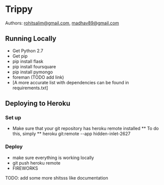 Trippy
======

Authors: rohitsalim@gmail.com, madhav89@gmail.com

Running Locally
---------------

* Get Python 2.7
* Get pip
* pip install flask
* pip install foursquare
* pip install pymongo
* foreman (TODO add link)
* [A more accurate list with dependencies can be found in requirements.txt]

Deploying to Heroku
-------------------

### Set up ###
* Make sure that your git repository has heroku remote installed
** To do this, simply
** heroku git:remote --app hidden-inlet-2627

### Deploy ###
* make sure everything is working locally
* git push heroku remote
* FIREWORKS

TODO: add some more shitsss like documentation